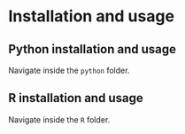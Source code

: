 # Installation and usage

## Python installation and usage
Navigate inside the `python` folder.

## R installation and usage
Navigate inside the `R` folder.

